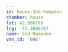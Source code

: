 ```yaml
---
id: house-2nd-hampden
chamber: house
lat: 42.066768
lng: -72.3808767
name: 2nd Hampden
van_id: '046'
---
```

